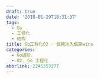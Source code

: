 ```yaml
---
draft: true
date: '2018-01-29T18:31:37'
tags:
  - Go
  - 工程化
  - 结构
title: Go工程化02 - 依赖注入框架wire
categories:
  - Go进阶
  - 02. Go 工程化
abbrlink: 2245353277
---
```

